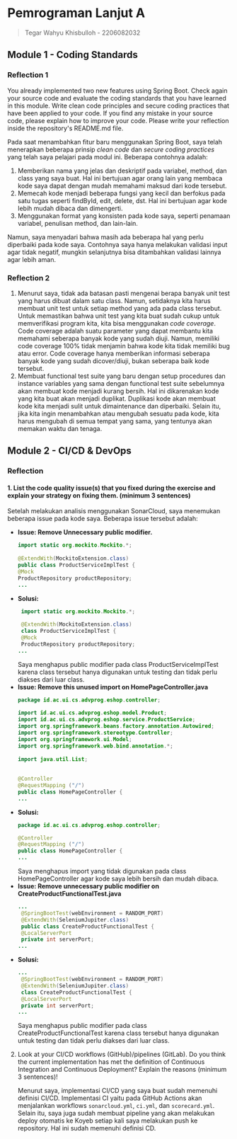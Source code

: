 # Pemrograman Lanjut A
> Tegar Wahyu Khisbulloh - 2206082032

## Module 1 - Coding Standards
### Reflection 1
You already implemented two new features using Spring Boot. Check again your source code and evaluate the coding standards that you have learned in this module. Write clean code principles and secure coding practices that have been applied to your code.  If you find any mistake in your source code, please explain how to improve your code. Please write your reflection inside the repository's README.md file.

Pada saat menambahkan fitur baru menggunakan Spring Boot, saya telah menerapkan beberapa prinsip _clean code_ dan _secure coding practices_ yang telah saya pelajari pada modul ini. Beberapa contohnya adalah:
1. Memberikan nama yang jelas dan deskriptif pada variabel, method, dan class yang saya buat. Hal ini bertujuan agar orang lain yang membaca kode saya dapat dengan mudah memahami maksud dari kode tersebut.
2. Memecah kode menjadi beberapa fungsi yang kecil dan berfokus pada satu tugas seperti findById, edit, delete, dst. Hal ini bertujuan agar kode lebih mudah dibaca dan dimengerti.
3. Menggunakan format yang konsisten pada kode saya, seperti penamaan variabel, penulisan method, dan lain-lain.

Namun, saya menyadari bahwa masih ada beberapa hal yang perlu diperbaiki pada kode saya. Contohnya saya hanya melakukan validasi input agar tidak negatif, mungkin selanjutnya bisa ditambahkan validasi lainnya agar lebih aman.

### Reflection 2
1. Menurut saya, tidak ada batasan pasti mengenai berapa banyak unit test yang harus dibuat dalam satu class. Namun, setidaknya kita harus membuat unit test untuk setiap method yang ada pada class tersebut. Untuk memastikan bahwa unit test yang kita buat sudah cukup untuk memverifikasi program kita, kita bisa menggunakan _code coverage_. Code coverage adalah suatu parameter yang dapat membantu kita memahami seberapa banyak kode yang sudah diuji. Namun, memiliki code coverage 100% tidak menjamin bahwa kode kita tidak memiliki bug atau error. Code coverage hanya memberikan informasi seberapa banyak kode yang sudah dicover/diuji, bukan seberapa baik kode tersebut.
2. Membuat functional test suite yang baru dengan setup procedures dan instance variables yang sama dengan functional test suite sebelumnya akan membuat kode menjadi kurang bersih. Hal ini dikarenakan kode yang kita buat akan menjadi duplikat. Duplikasi kode akan membuat kode kita menjadi sulit untuk dimaintenance dan diperbaiki. Selain itu, jika kita ingin menambahkan atau mengubah sesuatu pada kode, kita harus mengubah di semua tempat yang sama, yang tentunya akan memakan waktu dan tenaga.

## Module 2 - CI/CD & DevOps
### Reflection


#### 1. List the code quality issue(s) that you fixed during the exercise and explain your strategy on fixing them. (minimum 3 sentences)

Setelah melakukan analisis menggunakan SonarCloud, saya menemukan beberapa issue pada kode saya. Beberapa issue tersebut adalah:
- **Issue: Remove Unnecessary public modifier.**
   ```java
  import static org.mockito.Mockito.*;
    
  @ExtendWith(MockitoExtension.class)
  public class ProductServiceImplTest {
  @Mock
  ProductRepository productRepository;
   ...
  ```
- **Solusi:**
  ```java
   import static org.mockito.Mockito.*;
    
   @ExtendWith(MockitoExtension.class)
   class ProductServiceImplTest {
   @Mock
   ProductRepository productRepository;
  ...
   ```
  Saya menghapus public modifier pada class ProductServiceImplTest karena class tersebut hanya digunakan untuk testing dan tidak perlu diakses dari luar class.
- **Issue: Remove this unused import on HomePageController.java**
   ```java
  package id.ac.ui.cs.advprog.eshop.controller;
    
  import id.ac.ui.cs.advprog.eshop.model.Product;
  import id.ac.ui.cs.advprog.eshop.service.ProductService;
  import org.springframework.beans.factory.annotation.Autowired;
  import org.springframework.stereotype.Controller;
  import org.springframework.ui.Model;
  import org.springframework.web.bind.annotation.*;
    
  import java.util.List;
    
    
  @Controller
  @RequestMapping ("/")
  public class HomePageController {
  ...
  ```
- **Solusi:**
   ```java
  package id.ac.ui.cs.advprog.eshop.controller;

  @Controller
  @RequestMapping ("/")
  public class HomePageController {
  ...
  ```
  Saya menghapus import yang tidak digunakan pada class HomePageController agar kode saya lebih bersih dan mudah dibaca.
- **Issue: Remove unnecessary public modifier on CreateProductFunctionalTest.java**
   ```java
  ...
    @SpringBootTest(webEnvironment = RANDOM_PORT)
    @ExtendWith(SeleniumJupiter.class)
    public class CreateProductFunctionalTest {
    @LocalServerPort
    private int serverPort;
  ...
  ```
- **Solusi:**
   ```java
  ...
    @SpringBootTest(webEnvironment = RANDOM_PORT)
    @ExtendWith(SeleniumJupiter.class)
    class CreateProductFunctionalTest {
    @LocalServerPort
    private int serverPort;
  ...
  ```
  Saya menghapus public modifier pada class CreateProductFunctionalTest karena class tersebut hanya digunakan untuk testing dan tidak perlu diakses dari luar class.
2. Look at your CI/CD workflows (GitHub)/pipelines (GitLab). Do you think the current implementation has met the definition of Continuous Integration and Continuous Deployment? Explain the reasons (minimum 3 sentences)!

   Menurut saya, implementasi CI/CD yang saya buat sudah memenuhi definisi CI/CD. Implementasi CI yaitu pada GitHub Actions akan menjalankan workflows `sonarcloud.yml`, `ci.yml`, dan `scorecard.yml`. Selain itu, saya juga sudah membuat pipeline yang akan melakukan deploy otomatis ke Koyeb setiap kali saya melakukan push ke repository. Hal ini sudah memenuhi definisi CD.